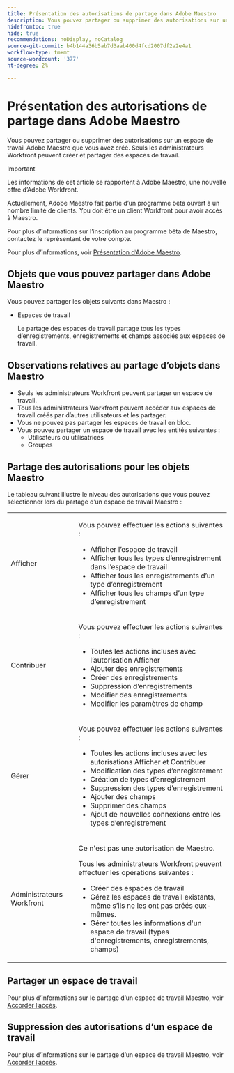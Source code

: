 ```yaml
---
title: Présentation des autorisations de partage dans Adobe Maestro
description: Vous pouvez partager ou supprimer des autorisations sur un espace de travail Adobe Maestro que vous avez créé. Seuls les administrateurs Workfront peuvent créer et partager des espaces de travail.
hidefromtoc: true
hide: true
recommendations: noDisplay, noCatalog
source-git-commit: b4b144a36b5ab7d3aab400d4fcd2007df2a2e4a1
workflow-type: tm+mt
source-wordcount: '377'
ht-degree: 2%

---
```


<!--update the metadata with real things when making this public; also update the description with something like this: Not all users in the organization have the same access and permissions to use Adobe Maestro. This article describes the levels of access that users could have to Adobe Maestro. -->

<!--over time, this article should look like this one does: https://experienceleague.adobe.com/docs/workfront/using/basics/grant-request-object-permissions/sharing-permissions-on-objects-overview.html?lang=en-->

# Présentation des autorisations de partage dans Adobe Maestro

Vous pouvez partager ou supprimer des autorisations sur un espace de travail Adobe Maestro que vous avez créé. Seuls les administrateurs Workfront peuvent créer et partager des espaces de travail.

>[!IMPORTANT]
>
>Les informations de cet article se rapportent à Adobe Maestro, une nouvelle offre d’Adobe Workfront.
>
>Actuellement, Adobe Maestro fait partie d’un programme bêta ouvert à un nombre limité de clients. Ypu doit être un client Workfront pour avoir accès à Maestro.
>
>Pour plus d’informations sur l’inscription au programme bêta de Maestro, contactez le représentant de votre compte.
>
>Pour plus d’informations, voir [Présentation d’Adobe Maestro](../maestro-overview.md).

## Objets que vous pouvez partager dans Adobe Maestro

Vous pouvez partager les objets suivants dans Maestro :

* Espaces de travail

  Le partage des espaces de travail partage tous les types d’enregistrements, enregistrements et champs associés aux espaces de travail.

## Observations relatives au partage d’objets dans Maestro

* Seuls les administrateurs Workfront peuvent partager un espace de travail.
* Tous les administrateurs Workfront peuvent accéder aux espaces de travail créés par d’autres utilisateurs et les partager.
* Vous ne pouvez pas partager les espaces de travail en bloc.
* Vous pouvez partager un espace de travail avec les entités suivantes :
   * Utilisateurs ou utilisatrices
   * Groupes

## Partage des autorisations pour les objets Maestro

Le tableau suivant illustre le niveau des autorisations que vous pouvez sélectionner lors du partage d’un espace de travail Maestro :

<table style="table-layout:auto"> 
 <col> 
 <col> 
 <tbody> 
  <tr> 
   <td role="rowheader">Afficher</td> 
   <td> <p>Vous pouvez effectuer les actions suivantes :</p> 
    <ul> 
     <li>Afficher l’espace de travail</li> 
     <li>Afficher tous les types d’enregistrement dans l’espace de travail</li> 
     <li>Afficher tous les enregistrements d’un type d’enregistrement</li> 
     <li>Afficher tous les champs d’un type d’enregistrement</li> 
    </ul> </td> 
  </tr> 
  <tr> 
   <td role="rowheader">Contribuer</td> 
   <td> <p>Vous pouvez effectuer les actions suivantes :</p> 
    <ul> 
     <li>Toutes les actions incluses avec l’autorisation Afficher</li> 
     <li>Ajouter des enregistrements</li>
     <li>Créer des enregistrements</li> 
     <li>Suppression d’enregistrements</li>  
     <li>Modifier des enregistrements</li>
     <li>Modifier les paramètres de champ</li>
     </ul> </td> 
  </tr> 
  <tr> 
   <td role="rowheader">Gérer</td> 
   <td> <p>Vous pouvez effectuer les actions suivantes :</p> 
    <ul> 
     <li>Toutes les actions incluses avec les autorisations Afficher et Contribuer</li> 
     <li>Modification des types d’enregistrement</li> 
     <li>Création de types d’enregistrement</li> 
     <li>Suppression des types d’enregistrement</li> 
     <li>Ajouter des champs</li> 
     <li>Supprimer des champs</li> 
     <li>Ajout de nouvelles connexions entre les types d’enregistrement</li> 
     </ul> </td> 
  </tr> 
  <tr> 
   <td role="rowheader">Administrateurs Workfront</td> 
   <td> <p>Ce n'est pas une autorisation de Maestro.</p>
   <p> Tous les administrateurs Workfront peuvent effectuer les opérations suivantes : </p>
   <ul><li>Créer des espaces de travail</li>
    <li> Gérez les espaces de travail existants, même s’ils ne les ont pas créés eux-mêmes. </li> 
    <li>Gérer toutes les informations d'un espace de travail (types d'enregistrements, enregistrements, champs)
    </td> 
  </tr> 
 </tbody> 
</table>

## Partager un espace de travail

Pour plus d’informations sur le partage d’un espace de travail Maestro, voir [Accorder l’accès](../access/grant-access.md).

## Suppression des autorisations d’un espace de travail

Pour plus d’informations sur le partage d’un espace de travail Maestro, voir [Accorder l’accès](../access/grant-access.md).

<!--This is currently not possible: ## Request permissions to objects -->


